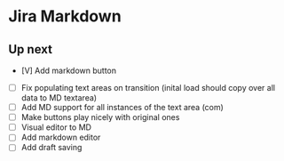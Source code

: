 # Jira Markdown

## Up next
- [V] Add markdown button
- [ ] Fix populating text areas on transition (inital load should copy over all data to MD textarea)
- [ ] Add MD support for all instances of the text area (com)
- [ ] Make buttons play nicely with original ones
- [ ] Visual editor to MD
- [ ] Add markdown editor
- [ ] Add draft saving
